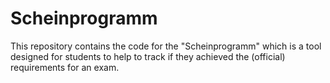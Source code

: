 # Scheinprogramm
This repository contains the code for the "Scheinprogramm" which is a tool designed for students to help to track if they achieved the (official) requirements for an exam.